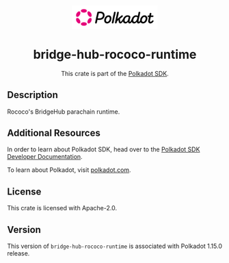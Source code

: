 <div align="center">

<img src="https://raw.githubusercontent.com/paritytech/polkadot-sdk/master/docs/images/Polkadot_Logo_Horizontal_Pink_BlackOnWhite.png" alt="Polkadot logo" width="200">

# bridge-hub-rococo-runtime

This crate is part of the [Polkadot SDK](https://github.com/paritytech/polkadot-sdk/).

</div>

## Description

Rococo's BridgeHub  parachain runtime.

## Additional Resources

In order to learn about Polkadot SDK, head over to the [Polkadot SDK Developer Documentation](https://paritytech.github.io/polkadot-sdk/master/polkadot_sdk_docs/index.html).

To learn about Polkadot, visit [polkadot.com](https://polkadot.com/).

## License

This crate is licensed with Apache-2.0.

## Version

This version of `bridge-hub-rococo-runtime` is associated with Polkadot 1.15.0 release.
